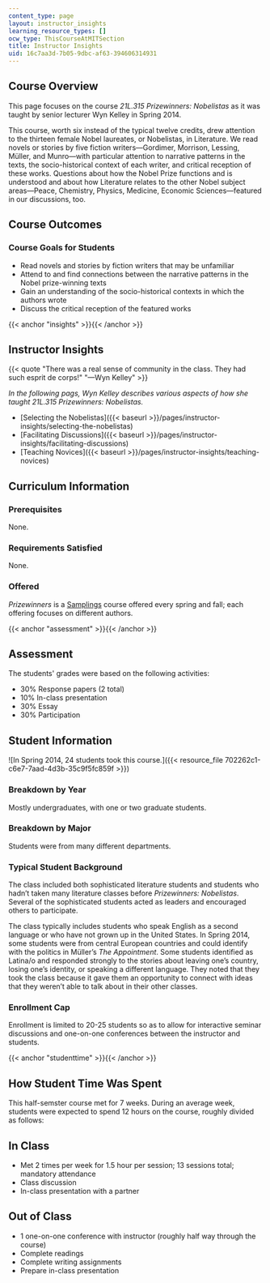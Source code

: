 ```yaml
---
content_type: page
layout: instructor_insights
learning_resource_types: []
ocw_type: ThisCourseAtMITSection
title: Instructor Insights
uid: 16c7aa3d-7b05-9dbc-af63-394606314931
---
```


Course Overview
---------------

This page focuses on the course _21L.315 Prizewinners: Nobelistas_ as it was taught by senior lecturer Wyn Kelley in Spring 2014.

This course, worth six instead of the typical twelve credits, drew attention to the thirteen female Nobel laureates, or Nobelistas, in Literature. We read novels or stories by five fiction writers—Gordimer, Morrison, Lessing, Müller, and Munro—with particular attention to narrative patterns in the texts, the socio-historical context of each writer, and critical reception of these works. Questions about how the Nobel Prize functions and is understood and about how Literature relates to the other Nobel subject areas—Peace, Chemistry, Physics, Medicine, Economic Sciences—featured in our discussions, too.

Course Outcomes
---------------

### Course Goals for Students

*   Read novels and stories by fiction writers that may be unfamiliar
*   Attend to and find connections between the narrative patterns in the Nobel prize-winning texts
*   Gain an understanding of the socio-historical contexts in which the authors wrote
*   Discuss the critical reception of the featured works

{{< anchor "insights" >}}{{< /anchor >}}

Instructor Insights
-------------------

{{< quote "There was a real sense of community in the class. They had such esprit de corps!" "—Wyn Kelley" >}}

_In the following pags, Wyn Kelley describes various aspects of how she taught _21L.315 Prizewinners: Nobelistas_._

*   [Selecting the Nobelistas]({{< baseurl >}}/pages/instructor-insights/selecting-the-nobelistas)
*   [Facilitating Discussions]({{< baseurl >}}/pages/instructor-insights/facilitating-discussions)
*   [Teaching Novices]({{< baseurl >}}/pages/instructor-insights/teaching-novices)

Curriculum Information
----------------------

### Prerequisites

None.

### Requirements Satisfied

None.

### Offered

_Prizewinners_ is a [Samplings](http://lit.mit.edu/curriculum/samplings/) course offered every spring and fall; each offering focuses on different authors.

{{< anchor "assessment" >}}{{< /anchor >}}

Assessment
----------

The students' grades were based on the following activities:

- 30% Response papers (2 total)
- 10% In-class presentation
- 30% Essay
- 30% Participation

Student Information
-------------------

![In Spring 2014, 24 students took this course.]({{< resource_file 702262c1-c6e7-7aad-4d3b-35c9f5fc859f >}})

### Breakdown by Year

Mostly undergraduates, with one or two graduate students.

### Breakdown by Major

Students were from many different departments.

### Typical Student Background

The class included both sophisticated literature students and students who hadn’t taken many literature classes before _Prizewinners: Nobelistas_. Several of the sophisticated students acted as leaders and encouraged others to participate.

The class typically includes students who speak English as a second language or who have not grown up in the United States. In Spring 2014, some students were from central European countries and could identify with the politics in Müller’s _The Appointment_. Some students identified as Latina/o and responded strongly to the stories about leaving one’s country, losing one’s identity, or speaking a different language. They noted that they took the class because it gave them an opportunity to connect with ideas that they weren’t able to talk about in their other classes.

### Enrollment Cap

Enrollment is limited to 20-25 students so as to allow for interactive seminar discussions and one-on-one conferences between the instructor and students.

{{< anchor "studenttime" >}}{{< /anchor >}}

How Student Time Was Spent
--------------------------

This half-semster course met for 7 weeks. During an average week, students were expected to spend 12 hours on the course, roughly divided as follows:

In Class
--------

*   Met 2 times per week for 1.5 hour per session; 13 sessions total; mandatory attendance
*   Class discussion
*   In-class presentation with a partner

Out of Class
------------

*   1 one-on-one conference with instructor (roughly half way through the course)
*   Complete readings
*   Complete writing assignments
*   Prepare in-class presentation